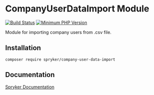 # CompanyUserDataImport Module
[![Build Status](https://travis-ci.org/spryker/company-user-data-import.svg)](https://travis-ci.org/spryker/company-user-data-import)
[![Minimum PHP Version](https://img.shields.io/badge/php-%3E%3D%207.2-8892BF.svg)](https://php.net/)

Module for importing company users from .csv file.

## Installation

```
composer require spryker/company-user-data-import
```

## Documentation

[Spryker Documentation](https://academy.spryker.com/developing_with_spryker/module_guide/modules.html)

